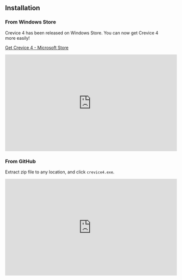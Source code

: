 
## Installation

### From Windows Store

Crevice 4 has been released on Windows Store. You can now get Crevice 4 more easily!

[Get Crevice 4 \- Microsoft Store](https://www.microsoft.com/en-us/store/p/crevice-4/9nzxvrj73xj0)

<iframe width="560" height="315" src="https://www.youtube.com/embed/2dyD36-TMog" frameborder="0" allow="autoplay; encrypted-media" allowfullscreen></iframe>


### From GitHub

Extract zip file to any location, and click `crevice4.exe`.

<iframe width="560" height="315" src="https://www.youtube.com/embed/PQg8h_6h62w" frameborder="0" allow="autoplay; encrypted-media" allowfullscreen></iframe>
